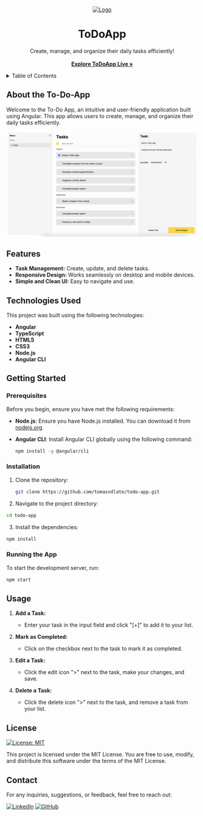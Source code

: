 <!-- PROJECT LOGO -->
<div align="center">
  <a href="https://github.com/tomasndlate/to-do-app">
    <img src="src/favicon.ico" alt="Logo" width="80" height="80">
  </a>

  <h1 align="center">ToDoApp</h1>

  <p align="center">
    Create, manage, and organize their daily tasks efficiently!
    <br />
    <br />
    <a href="https://tomasndlate.github.io/to-do-app" target="_blank"><strong>Explore ToDoApp Live »</strong></a>
    <br />
  </p>
</div>

<!-- TABLE OF CONTENTS -->
<details>
  <summary>Table of Contents</summary>
  <ol>
    <li><a href="#about-the-to-do-app">About The To-Do-App</a></li>
    <li><a href="#technologies-used">Technologies Used</a></li>
    <li><a href="#features">Features</a></li>
    <li>
      <a href="#getting-started">Getting Started</a>
      <ul>
        <li><a href="#prerequisites">Prerequisites</a></li>
        <li><a href="#installation">Installation</a></li>
        <li><a href="#running-the-app">Running the App</a></li>
      </ul>
    </li>
    <li><a href="#usage">Usage</a></li>
    <li><a href="#license">License</a></li>
    <li><a href="#contact">Contact</a></li>
  </ol>
</details>

## About the To-Do-App

Welcome to the To-Do App, an intuitive and user-friendly application built using Angular. This app allows users to create, manage, and organize their daily tasks efficiently.

[![Product Name Screen Shot](images/readme-app-demo.png)](https://example.com)

## Features

- **Task Management:** Create, update, and delete tasks.
  <!-- - **Task Status:** Mark tasks as completed or pending. -->
  <!-- - **Filter Tasks:** Filter tasks based on their status (all, completed, pending). -->
- **Responsive Design:** Works seamlessly on desktop and mobile devices.
- **Simple and Clean UI:** Easy to navigate and use.

## Technologies Used

This project was built using the following technologies:

- **Angular**
- **TypeScript**
- **HTML5**
- **CSS3**
- **Node.js**
- **Angular CLI**

## Getting Started

### Prerequisites

Before you begin, ensure you have met the following requirements:

- **Node.js**: Ensure you have Node.js installed. You can download it from [nodejs.org](https://nodejs.org/).
- **Angular CLI**: Install Angular CLI globally using the following command:

  ```bash
  npm install -g @angular/cli
  ```

### Installation

1. Clone the repository:

   ```bash
   git clone https://github.com/tomasndlate/todo-app.git
   ```

2. Navigate to the project directory:

```bash
cd todo-app
```

3. Install the dependencies:

```bash
npm install
```

### Running the App

To start the development server, run:

```bash
npm start
```

## Usage

1. **Add a Task:**

   - Enter your task in the input field and click "[+]" to add it to your list.

2. **Mark as Completed:**

   - Click on the checkbox next to the task to mark it as completed.

3. **Edit a Task:**

   - Click the edit icon ">" next to the task, make your changes, and save.

4. **Delete a Task:**

   - Click the delete icon ">" next to the task, and remove a task from your list.

<!-- 5. **Filter Tasks:**
   - Use the filter options to view all tasks, only completed tasks, or only pending tasks. -->

## License

[![License: MIT](https://img.shields.io/badge/License-MIT-yellow.svg)](https://opensource.org/licenses/MIT)

This project is licensed under the MIT License. You are free to use, modify, and distribute this software under the terms of the MIT License.

## Contact

For any inquiries, suggestions, or feedback, feel free to reach out:

[![LinkedIn](https://img.shields.io/badge/linkedin-%230077B5.svg?style=for-the-badge&logo=linkedin&logoColor=white)](https://www.linkedin.com/in/tomasndlate/)
[![GitHub](https://img.shields.io/badge/github-%23121011.svg?style=for-the-badge&logo=github&logoColor=white)](https:/github.com/tomasndlate)
